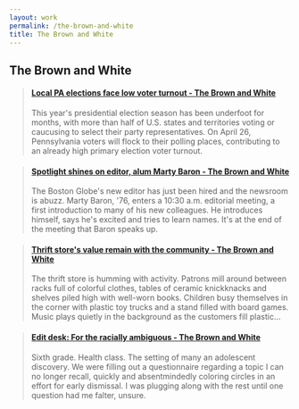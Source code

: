 ```yaml
---
layout: work
permalink: /the-brown-and-white
title: The Brown and White
---
```


## The Brown and White

<blockquote class="embedly-card" data-card-controls="0"><h4><a href="http://thebrownandwhite.com/2016/04/17/voter-turnout/">Local PA elections face low voter turnout - The Brown and White</a></h4><p>This year's presidential election season has been underfoot for months, with more than half of U.S. states and territories voting or caucusing to select their party representatives. On April 26, Pennsylvania voters will flock to their polling places, contributing to an already high primary election voter turnout.</p></blockquote>

<blockquote class="embedly-card" data-card-controls="0"><h4><a href="http://thebrownandwhite.com/2016/02/15/marty-baron-profile/">Spotlight shines on editor, alum Marty Baron - The Brown and White</a></h4><p>The Boston Globe's new editor has just been hired and the newsroom is abuzz. Marty Baron, '76, enters a 10:30 a.m. editorial meeting, a first introduction to many of his new colleagues. He introduces himself, says he's excited and tries to learn names. It's at the end of the meeting that Baron speaks up.</p></blockquote>

<blockquote class="embedly-card" data-card-controls="0"><h4><a href="http://thebrownandwhite.com/2015/10/19/bethlehem-thrift-shop">Thrift store's value remain with the community - The Brown and White</a></h4><p>The thrift store is humming with activity. Patrons mill around between racks full of colorful clothes, tables of ceramic knickknacks and shelves piled high with well-worn books. Children busy themselves in the corner with plastic toy trucks and a stand filled with board games. Music plays quietly in the background as the customers fill plastic...</p></blockquote>

<blockquote class="embedly-card" data-card-controls="0"><h4><a href="http://thebrownandwhite.com/2015/11/23/edit-desk-racially-ambiguous">Edit desk: For the racially ambiguous - The Brown and White</a></h4><p>Sixth grade. Health class. The setting of many an adolescent discovery. We were filling out a questionnaire regarding a topic I can no longer recall, quickly and absentmindedly coloring circles in an effort for early dismissal. I was plugging along with the rest until one question had me falter, unsure.</p></blockquote>

<script async src="//cdn.embedly.com/widgets/platform.js" charset="UTF-8"></script>
